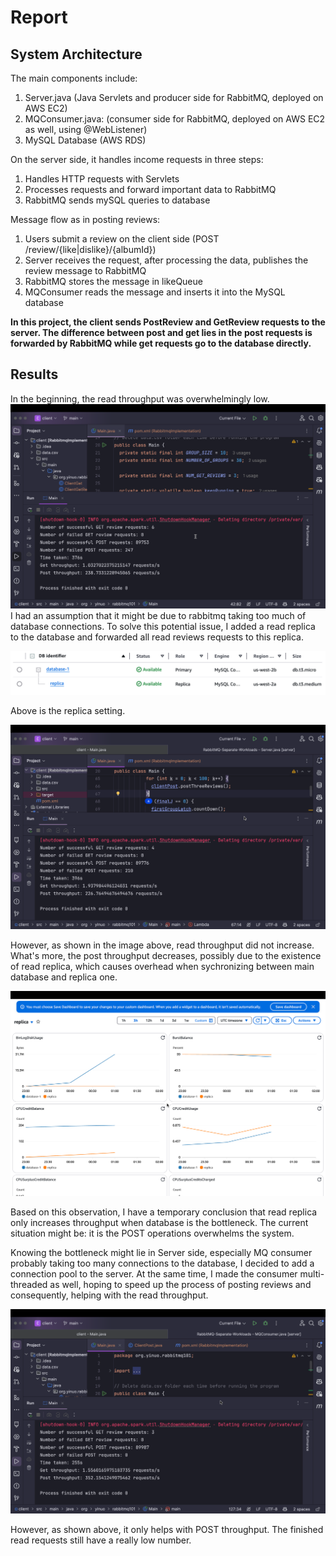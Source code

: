 # Report

## System Architecture

The main components include:

1. Server.java (Java Servlets and producer side for RabbitMQ, deployed on AWS EC2)
2. MQConsumer.java: (consumer side for RabbitMQ, deployed on AWS EC2 as well, using @WebListener)
3. MySQL Database (AWS RDS)

On the server side, it handles income requests in three steps:

1. Handles HTTP requests with Servlets
2. Processes requests and forward important data to RabbitMQ
3. RabbitMQ sends mySQL queries to database

Message flow as in posting reviews:
1. Users submit a review on the client side (POST /review/{like|dislike}/{albumId})
2. Server receives the request, after processing the data, publishes the review message to RabbitMQ
3. RabbitMQ stores the message in likeQueue
4. MQConsumer reads the message and inserts it into the MySQL database

**In this project, the client sends PostReview and GetReview requests to the server. The difference between post and get lies in the post requests is forwarded by RabbitMQ while get requests go to the database directly.**

## Results

In the beginning, the read throughput was overwhelmingly low.
![image](1.png)
I had an assumption that it might be due to rabbitmq taking too much of database connections. To solve this potential issue, I added a read replica to the database and forwarded all read reviews requests to this replica.

![image](replica.png)

Above is the replica setting.

![image](2.png)

However, as shown in the image above, read throughput did not increase. What's more, the post throughput decreases, possibly due to the existence of read replica, which causes overhead when sychronizing between main database and replica one.

![image](cloudwatch.png)

Based on this observation, I have a temporary conclusion that read replica only increases throughput when database is the bottleneck. The current situation might be: it is the POST operations overwhelms the system.

Knowing the bottleneck might lie in Server side, especially MQ consumer probably taking too many connections to the database,
I decided to add a connection pool to the server. At the same time, I made the consumer multi-threaded as well, hoping to speed up
the process of posting reviews and consequently, helping with the read throughput.

![image](3.png)

However, as shown above, it only helps with POST throughput. The finished read requests still have a really low number.
